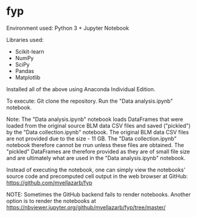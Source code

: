 # fyp

Environment used: Python 3 + Jupyter Notebook

Libraries used:
- Scikit-learn
- NumPy
- SciPy
- Pandas
- Matplotlib

Installed all of the above using Anaconda Individual Edition.

To execute:
Git clone the repository.
Run the "Data analysis.ipynb" notebook.

Note:  The "Data analysis.ipynb" notebook loads DataFrames that were loaded from the original source BLM data CSV files and saved ("pickled") by the "Data collection.ipynb" notebook.  The original BLM data CSV files are not provided due to the size - 11 GB.  The "Data collection.ipynb" notebook therefore cannot be rrun unless these files are obtained.  The "pickled" DataFrames are therefore provided as they are of small file size and are ultimately what are used in the "Data analysis.ipynb" notebook.

Instead of executing the notebook, one can simply view the notebooks' source code and precomputed cell output in the web browser at GitHub:
https://github.com/mvellazarb/fyp

NOTE: Sometimes the GitHub backend fails to render notebooks.  Another option is to render the notebooks at
https://nbviewer.jupyter.org/github/mvellazarb/fyp/tree/master/
